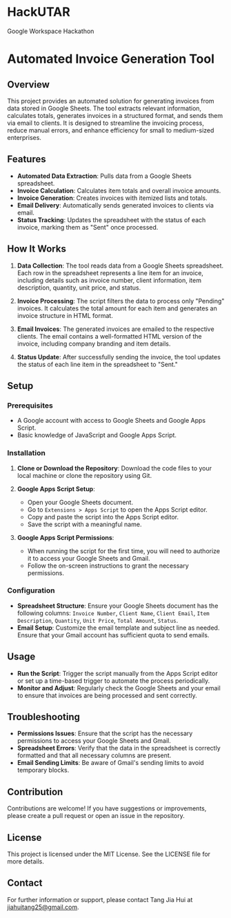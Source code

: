 # HackUTAR
Google Workspace Hackathon

# Automated Invoice Generation Tool

## Overview

This project provides an automated solution for generating invoices from data stored in Google Sheets. The tool extracts relevant information, calculates totals, generates invoices in a structured format, and sends them via email to clients. It is designed to streamline the invoicing process, reduce manual errors, and enhance efficiency for small to medium-sized enterprises.

## Features

- **Automated Data Extraction**: Pulls data from a Google Sheets spreadsheet.
- **Invoice Calculation**: Calculates item totals and overall invoice amounts.
- **Invoice Generation**: Creates invoices with itemized lists and totals.
- **Email Delivery**: Automatically sends generated invoices to clients via email.
- **Status Tracking**: Updates the spreadsheet with the status of each invoice, marking them as "Sent" once processed.

## How It Works

1. **Data Collection**: The tool reads data from a Google Sheets spreadsheet. Each row in the spreadsheet represents a line item for an invoice, including details such as invoice number, client information, item description, quantity, unit price, and status.
   
2. **Invoice Processing**: The script filters the data to process only "Pending" invoices. It calculates the total amount for each item and generates an invoice structure in HTML format.
   
3. **Email Invoices**: The generated invoices are emailed to the respective clients. The email contains a well-formatted HTML version of the invoice, including company branding and item details.

4. **Status Update**: After successfully sending the invoice, the tool updates the status of each line item in the spreadsheet to "Sent."

## Setup

### Prerequisites

- A Google account with access to Google Sheets and Google Apps Script.
- Basic knowledge of JavaScript and Google Apps Script.

### Installation

1. **Clone or Download the Repository**: 
   Download the code files to your local machine or clone the repository using Git.

2. **Google Apps Script Setup**:
   - Open your Google Sheets document.
   - Go to `Extensions > Apps Script` to open the Apps Script editor.
   - Copy and paste the script into the Apps Script editor.
   - Save the script with a meaningful name.

3. **Google Apps Script Permissions**:
   - When running the script for the first time, you will need to authorize it to access your Google Sheets and Gmail.
   - Follow the on-screen instructions to grant the necessary permissions.

### Configuration

- **Spreadsheet Structure**: Ensure your Google Sheets document has the following columns: `Invoice Number`, `Client Name`, `Client Email`, `Item Description`, `Quantity`, `Unit Price`, `Total Amount`, `Status`.
- **Email Setup**: Customize the email template and subject line as needed. Ensure that your Gmail account has sufficient quota to send emails.

## Usage

- **Run the Script**: Trigger the script manually from the Apps Script editor or set up a time-based trigger to automate the process periodically.
- **Monitor and Adjust**: Regularly check the Google Sheets and your email to ensure that invoices are being processed and sent correctly.

## Troubleshooting

- **Permissions Issues**: Ensure that the script has the necessary permissions to access your Google Sheets and Gmail.
- **Spreadsheet Errors**: Verify that the data in the spreadsheet is correctly formatted and that all necessary columns are present.
- **Email Sending Limits**: Be aware of Gmail's sending limits to avoid temporary blocks.

## Contribution

Contributions are welcome! If you have suggestions or improvements, please create a pull request or open an issue in the repository.

## License

This project is licensed under the MIT License. See the LICENSE file for more details.

## Contact

For further information or support, please contact Tang Jia Hui at jiahuitang25@gmail.com.
